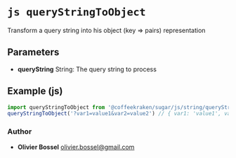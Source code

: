 


<!-- @namespace    sugar.js.url -->

# ```js queryStringToObject ```


Transform a query string into his object (key => pairs) representation

## Parameters

- **queryString**  String: The query string to process



## Example (js)

```js
import queryStringToObject from '@coffeekraken/sugar/js/string/queryStringToObject'
queryStringToObject('?var1=value1&var2=value2') // { var1: 'value1', var2: 'value2' }
```


### Author
- **Olivier Bossel** <a href="mailto:olivier.bossel@gmail.com">olivier.bossel@gmail.com</a> 



